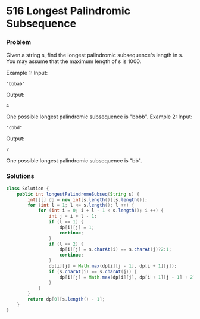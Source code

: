 # 516 Longest Palindromic Subsequence

### Problem
Given a string s, find the longest palindromic subsequence's length in s. You may assume that the maximum length of s is 1000.

Example 1:
Input:
```
"bbbab"
```
Output:
```
4
```
One possible longest palindromic subsequence is "bbbb".
Example 2:
Input:
```
"cbbd"
```
Output:
```
2
```
One possible longest palindromic subsequence is "bb".

### Solutions
```java
class Solution {
    public int longestPalindromeSubseq(String s) {
        int[][] dp = new int[s.length()][s.length()];
        for (int l = 1; l <= s.length(); l ++) {
            for (int i = 0; i + l - 1 < s.length(); i ++) {
                int j = i + l - 1;
                if (l == 1) {
                    dp[i][j] = 1;
                    continue;
                }
                if (l == 2) {
                    dp[i][j] = s.charAt(i) == s.charAt(j)?2:1;
                    continue;
                }
                dp[i][j] = Math.max(dp[i][j - 1], dp[i + 1][j]);
                if (s.charAt(i) == s.charAt(j)) {
                    dp[i][j] = Math.max(dp[i][j], dp[i + 1][j - 1] + 2);
                }
            }
        }
        return dp[0][s.length() - 1];
    }
}
```